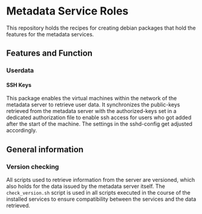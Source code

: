 # Metadata Service Roles

This repository holds the recipes for creating debian packages that hold the features for the metadata services.

## Features and Function

### Userdata

#### SSH Keys

This package enables the virtual machines within the network of the metadata server to retrieve user data.
It synchronizes the public-keys retrieved from the metadata server with the authorized-keys set in a dedicated authorization file to enable ssh access for users who got added after the start of the machine. The settings in the sshd-config get adjusted accordingly.


## General information

### Version checking

All scripts used to retrieve information from the server are versioned, which also holds for the data issued by the metadata server itself.
The `check_version.sh` script is used in all scripts executed in the course of the installed services to ensure compatibility between the services and the data retrieved.